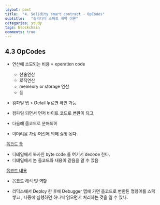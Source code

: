 ```yaml
---
layout: post
title:  "4. Solidity smart contract - OpCodes"
subtitle:   "솔리디티 스마트 계약 이론"
categories: study
tags: blockchain
comments: true
---
```


## 4.3 OpCodes

- 연산에 소모되는 비용  = operation code
  - 산술연산
  - 로직연산
  - memeory or storage 연산
  - 등



- 컴파일 탭 > Detail 누르면 확인 가능
- 컴파일 되면서 먼저 바이트 코드로 변환이 되고, 
- 다음에 옵코드로 분해되어 
- 이더리움 가상 머신에 의해 실행 된다. 



​	[옵코드 툴](https://etherscan.io/opcode-tool)

- 디테일에서 복사한 byte code 를 여기서 decode 한다. 
- 디테일에서 본 옵코드와 내용이 같음을 알 수 있음 



​	[옵코드 내용](https://ethereum.stackexchange.com/questions/119/what-opcodes-are-available-for-the-ethereum-evm)

- 옵코드 해석 및 역할



- 리믹스에서 Deploy 한 후에 Debugger 탭에 가면 옵코드로 변환된 명령어를 스택 쌓고 , 나중에 실행하면 하나씩 읽으면서 처리하는 것을 알 수 있다. 
